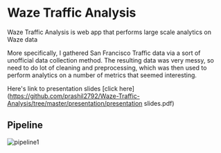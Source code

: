 # Waze Traffic Analysis

Waze Traffic Analysis is web app that performs large scale analytics on Waze data

More specifically, I gathered San Francisco Traffic data via a sort of unofficial data collection method.  The resulting data was very messy, so need to do lot of cleaning and preprocessing, which was then used to perform analytics on a number of metrics that seemed interesting.

Here's link to presentation slides [click here](https://github.com/prashil2792/Waze-Traffic-Analysis/tree/master/presentation/presentation slides.pdf)

## Pipeline

![pipeline1]()

